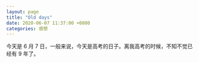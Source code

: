 ```yaml
---
layout: page
title: "Old days"
date: 2020-06-07 11:37:00 +0800
categories: 感想
---
```


今天是 6 月 7 日，一般来说，今天是高考的日子。离我高考的时候，不知不觉已经有 9 年了。

